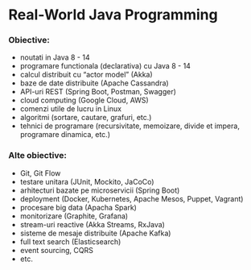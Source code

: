 # Real-World Java Programming

### Obiective:
- noutati in Java 8 - 14
- programare functionala (declarativa) cu Java 8 - 14
- calcul distribuit cu “actor model” (Akka)
- baze de date distribuite (Apache Cassandra)
- API-uri REST (Spring Boot, Postman, Swagger)
- cloud computing (Google Cloud, AWS)
- comenzi utile de lucru in Linux
- algoritmi (sortare, cautare, grafuri, etc.)
- tehnici de programare (recursivitate, memoizare, divide et impera, programare dinamica, etc.)

### Alte obiective:
- Git, Git Flow
- testare unitara (JUnit, Mockito, JaCoCo)
- arhitecturi bazate pe microservicii (Spring Boot)
- deployment (Docker, Kubernetes, Apache Mesos, Puppet, Vagrant)
- procesare big data (Apacha Spark)
- monitorizare (Graphite, Grafana)
- stream-uri reactive (Akka Streams, RxJava)
- sisteme de mesaje distribuite (Apache Kafka)
- full text search (Elasticsearch)
- event sourcing, CQRS
- etc.
